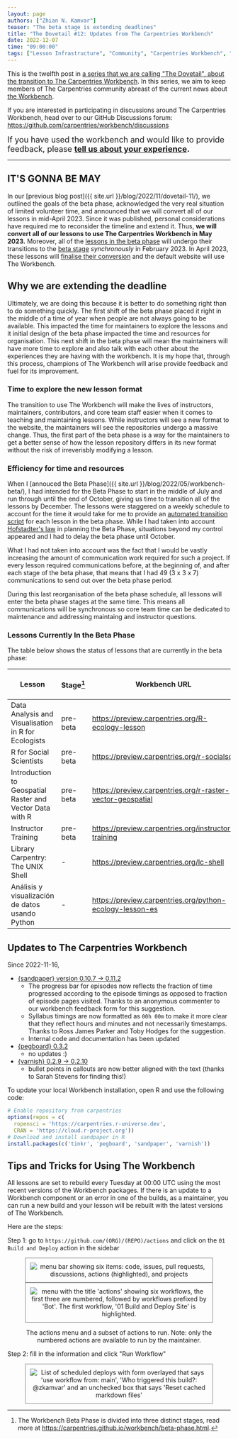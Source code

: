 ```yaml
---
layout: page
authors: ["Zhian N. Kamvar"]
teaser: "The beta stage is extending deadlines"
title: "The Dovetail #12: Updates from The Carpentries Workbench"
date: 2022-12-07
time: "09:00:00"
tags: ["Lesson Infrastructure", "Community", "Carpentries Workbench", "Beta", "Dovetail"]
---
```


This is the twelfth post in [a series that we are calling "The Dovetail",
about the transition to The Carpentries Workbench](https://carpentries.org/posts-by-tags/#blog-tag-dovetail).
In this series, we aim to keep members of The Carpentries community abreast of
the current news about [the Workbench](https://carpentries.github.io/workbench). 

If you are interested in participating in discussions around The Carpentries
Workbench, head over to our GitHub Discussions forum: <https://github.com/carpentries/workbench/discussions>

<span style='font-size: large;'>If you have used the workbench and would like to provide feedback, please
<b><a href='https://carpentries.typeform.com/to/KRBl4IZM'>tell us about your experience</a>.</b></span> 

---

## IT'S GONNA BE MAY

In our [previous blog post]({{ site.url }}/blog/2022/11/dovetail-11/), we
outlined the goals of the beta phase, acknowledged the very real situation of
limited volunteer time, and announced that we will convert all of our lessons in
mid-April 2023. Since it was published, personal considerations have required
me to reconsider the timeline and extend it. Thus, **we will convert all of our
lessons to use The Carpentries Workbench in May 2023.** Moreover, all of the
[lessons in the beta
phase](https://carpentries.github.io/workbench/beta-phase.html) will undergo
their transitions to the [beta stage](https://carpentries.github.io/workbench/beta-phase.html#beta)
_synchronously_ in February 2023. In April 2023, these lessons will 
[finalise their conversion](https://carpentries.github.io/workbench/beta-phase.html#pre-release)
and the default website will use The Workbench. 

## Why we are extending the deadline

Ultimately, we are doing this because it is better to do something right than
to do something quickly. The first shift of the beta phase placed it right in 
the middle of a time of year when people are not always going to be available.
This impacted the time for maintainers to explore the lessons and it initial
design of the beta phase impacted the time and resources for organisation. This
next shift in the beta phase will mean the maintainers will have more time to
explore and also talk with each other about the experiences they are having with
the workbench. It is my hope that, through this process, champions of The
Workbench will arise provide feedback and fuel for its improvement.

### Time to explore the new lesson format

The transition to use The Workbench will make the lives of instructors,
maintainers, contributors, and core team staff easier when it comes to 
teaching and maintaining lessons. While instructors will see a new format to the
website, the maintainers will see the repositories undergo a massive change.
Thus, the first part of the beta phase is a way for the maintainers to get a
better sense of how the lesson repository differs in its new format without the
risk of irreverisbly modifying a lesson.

### Efficiency for time and resources

When I [annouced the Beta Phase]({{ site.url }}/blog/2022/05/workbench-beta/),
I had intended for the Beta Phase to start in the middle of July and run
through until the end of October, giving us time to transition all of the
lessons by December. The lessons were staggered on a weekly schedule to account
for the time it would take for me to provide an [automated transition script](https://github.com/carpentries/lesson-transition#readme)
for each lesson in the beta phase. While I had taken into account [Hofstadter's law](https://en.wikipedia.org/wiki/Hofstadter%27s_law)
in planning the Beta Phase, situations beyond my control appeared and I had to
delay the beta phase until October. 

What I had not taken into account was the fact that I would be vastly increasing
the amount of communication work required for such a project. If every lesson
required communications before, at the beginning of, and after each stage of the
beta phase, that means that I had 49 (3 x 3 x 7) communications to send out over
the beta phase period. 

During this last reorganisation of the beta phase schedule, all lessons will
enter the beta phase stages at the same time. This means all communications
will be synchronous so core team time can be dedicated to maintenance and
addressing maintaing and instructor questions. 

### Lessons Currently In the Beta Phase

The table below shows the status of lessons that are currently in the beta phase:

| Lesson                                                   | Stage[^1] |  Workbench URL                                               | Next Transition Date |
| -------------------------------------------------------- | --------- | ------------------------------------------------------------ | -------------------- |
| Data Analysis and Visualisation in R for Ecologists      | pre-beta  | <https://preview.carpentries.org/R-ecology-lesson>           | 2023-02-06           |
| R for Social Scientists                                  | pre-beta  | <https://preview.carpentries.org/r-socialsci>                | 2023-02-06           |
| Introduction to Geospatial Raster and Vector Data with R | pre-beta  | <https://preview.carpentries.org/r-raster-vector-geospatial> | 2023-02-06           |
| Instructor Training                                      | pre-beta  | <https://preview.carpentries.org/instructor-training>        | 2023-02-06           |
| Library Carpentry: The UNIX Shell                        |    -      |  https://preview.carpentries.org/lc-shell                    | 2023-12-12           |
| Análisis y visualización de datos usando Python          |    -      |  https://preview.carpentries.org/python-ecology-lesson-es    | 2023-12-12           |

[^1]: The Workbench Beta Phase is divided into three distinct stages, read more at <https://carpentries.github.io/workbench/beta-phase.html>.

## Updates to The Carpentries Workbench

Since 2022-11-16, 

 - [{sandpaper} version 0.10.7 -> 0.11.2](https://carpentries.github.io/sandpaper/news/index.html#sandpaper-0112)
   - The progress bar for episodes now reflects the fraction of time progressed
     according to the episode timings as opposed to fraction of episode pages
     visited. Thanks to an anonymous commenter to our workbench feedback form
     for this suggestion.
   - Syllabus timings are now formatted as `00h 00m` to make it more clear that
     they reflect hours and minutes and not necessarily timestamps. Thanks to
     Ross James Parker and Toby Hodges for the suggestion.
   - Internal code and documentation has been updated
 - [{pegboard} 0.3.2](https://carpentries.github.io/pegboard/news/index.html#pegboard-032)
   - no updates :)
 - [{varnish} 0.2.9 -> 0.2.10](https://carpentries.github.io/varnish/news/index.html#varnish-0210)
   - bullet points in callouts are now better aligned with the text (thanks to
     Sarah Stevens for finding this!)

To update your local Workbench installation, open R and use the following code:

```r
# Enable repository from carpentries
options(repos = c(
  ropensci = 'https://carpentries.r-universe.dev',
  CRAN = 'https://cloud.r-project.org'))
# Download and install sandpaper in R
install.packages(c('tinkr', 'pegboard', 'sandpaper', 'varnish'))
```

## Tips and Tricks for Using The Workbench

All lessons are set to rebuild every Tuesday at 00:00 UTC using the most recent
versions of the Workbench packages. If there is an update to a Workbench
component or an error in one of the builds, as a maintainer, you can run a new
build and your lesson will be rebuilt with the latest versions of The Workbench.

Here are the steps:

Step 1: go to `https://github.com/(ORG)/(REPO)/actions` and click on the `01 Build and Deploy` action in the sidebar

<figure style="text-align: center;">
<p>
<img alt="menu bar showing six items: code, issues, pull requests, discussions, actions (highlighted), and projects" src="{{ site.urlimg }}/blog/2022/12/dovetail-actions-tab.png" style="border: solid 1px gray; padding: 10px;">
<img alt="menu with the title 'actions' showing six workflows, the first three are numbered, followed by workflows prefixed by 'Bot'. The first workflow, '01 Build and Deploy Site' is highlighted." src="{{ site.urlimg }}/blog/2022/12/dovetail-actions-list.png" style="border: solid 1px gray; padding: 10px;">
</p>
<figurecaption>
<p> The actions menu and a subset of actions to run. Note: only the numbered actions are available to run by the maintainer.</p>
</figurecaption>
</figure>

Step 2: fill in the information and click "Run Workflow"


<figure style="text-align: center;">
<p>
<img alt="List of scheduled deploys with form overlayed that says 'use workflow from: main', 'Who triggered this build?: @zkamvar' and an unchecked box that says 'Reset cached markdown files'" src="{{ site.urlimg }}/blog/2022/12/dovetail-actions-menu.png" style="border: solid 1px gray; padding: 10px;">
</p>
</figure>
